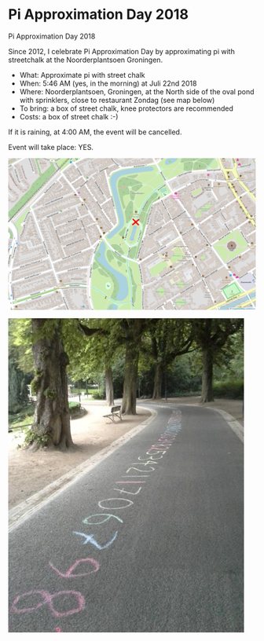 # Pi Approximation Day 2018

Pi Approximation Day 2018

Since 2012, I celebrate Pi Approximation Day by approximating pi with streetchalk at the Noorderplantsoen Groningen.

 * What: Approximate pi with street chalk
 * When: 5:46 AM (yes, in the morning) at Juli 22nd 2018
 * Where: Noorderplantsoen, Groningen, at the North side of the oval pond with sprinklers, close to restaurant Zondag (see map below)
 * To bring: a box of street chalk, knee protectors are recommended
 * Costs: a box of street chalk :-)

If it is raining, at 4:00 AM, the event will be cancelled.

Event will take place: YES. 

![Gathering location](map.png)

![Pi Approximation Day 2018](pi_approximation_day_2017.jpg)